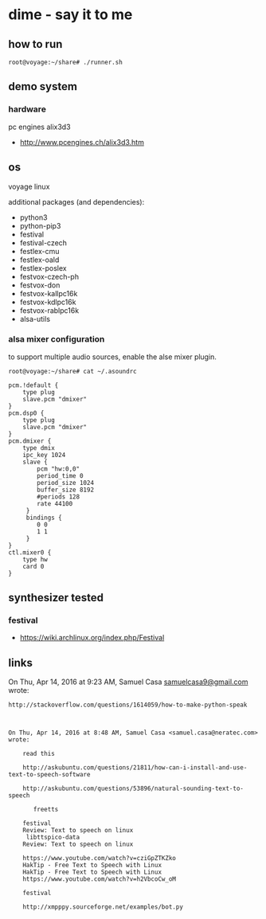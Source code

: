 # dime - say it to me


## how to run
```
root@voyage:~/share# ./runner.sh
```


## demo system


### hardware
pc engines alix3d3
 * http://www.pcengines.ch/alix3d3.htm

## os
voyage linux

additional packages (and dependencies):
 * python3
 * python-pip3
 * festival
 * festival-czech
 * festlex-cmu
 * festlex-oald
 * festlex-poslex
 * festvox-czech-ph
 * festvox-don
 * festvox-kallpc16k
 * festvox-kdlpc16k
 * festvox-rablpc16k
 * alsa-utils

### alsa mixer configuration
to support multiple audio sources, enable the alse mixer plugin.
```
root@voyage:~/share# cat ~/.asoundrc

pcm.!default {
    type plug
    slave.pcm "dmixer"
}
pcm.dsp0 {
    type plug
    slave.pcm "dmixer"
}
pcm.dmixer {
    type dmix
    ipc_key 1024
    slave {
        pcm "hw:0,0"
        period_time 0
        period_size 1024
        buffer_size 8192
        #periods 128
        rate 44100
     }
     bindings {
        0 0
        1 1
     }
}
ctl.mixer0 {
    type hw
    card 0
}

```

## synthesizer tested
### festival
 * https://wiki.archlinux.org/index.php/Festival

## links


On Thu, Apr 14, 2016 at 9:23 AM, Samuel Casa <samuelcasa9@gmail.com> wrote:

    http://stackoverflow.com/questions/1614059/how-to-make-python-speak



    On Thu, Apr 14, 2016 at 8:48 AM, Samuel Casa <samuel.casa@neratec.com> wrote:

        read this

        http://askubuntu.com/questions/21811/how-can-i-install-and-use-text-to-speech-software

        http://askubuntu.com/questions/53896/natural-sounding-text-to-speech

           freetts

        festival
        Review: Text to speech on linux
         libttspico-data
        Review: Text to speech on linux

        https://www.youtube.com/watch?v=cziGpZTKZko
        HakTip - Free Text to Speech with Linux
        HakTip - Free Text to Speech with Linux
        https://www.youtube.com/watch?v=h2VbcoCw_oM

        festival

        http://xmpppy.sourceforge.net/examples/bot.py

